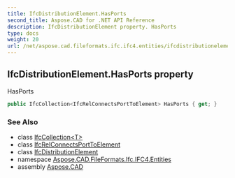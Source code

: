 ```yaml
---
title: IfcDistributionElement.HasPorts
second_title: Aspose.CAD for .NET API Reference
description: IfcDistributionElement property. HasPorts
type: docs
weight: 20
url: /net/aspose.cad.fileformats.ifc.ifc4.entities/ifcdistributionelement/hasports/
---
```

## IfcDistributionElement.HasPorts property

HasPorts

```csharp
public IfcCollection<IfcRelConnectsPortToElement> HasPorts { get; }
```

### See Also

* class [IfcCollection&lt;T&gt;](../../../aspose.cad.fileformats.ifc/ifccollection-1/)
* class [IfcRelConnectsPortToElement](../../ifcrelconnectsporttoelement/)
* class [IfcDistributionElement](../)
* namespace [Aspose.CAD.FileFormats.Ifc.IFC4.Entities](../../ifcdistributionelement/)
* assembly [Aspose.CAD](../../../)



